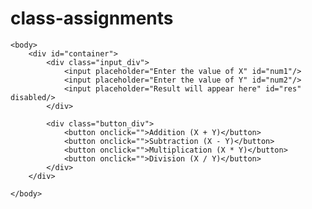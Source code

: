 # class-assignments
<!DOCTYPE html>

<html>
    <head>
        <style>
            input{
                width: 300px;
                font-size: 20px;
            }
            button{
                width: 230px;
                font-size: 20px;
            }
            .button_div{
                margin-top: 10px;
            }
            #container{
                padding: 10px;
                margin: 10px;
            }
        </style>
    </head>

    <body>
        <div id="container">
            <div class="input_div">
                <input placeholder="Enter the value of X" id="num1"/>
                <input placeholder="Enter the value of Y" id="num2"/>
                <input placeholder="Result will appear here" id="res" disabled/>
            </div>

            <div class="button_div">
                <button onclick="">Addition (X + Y)</button>
                <button onclick="">Subtraction (X - Y)</button>
                <button onclick="">Multiplication (X * Y)</button>
                <button onclick="">Division (X / Y)</button>
            </div>            
        </div>

    </body>
</html>